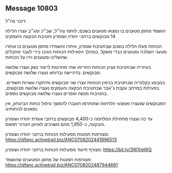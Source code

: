 ## Message 10803

דובר צה"ל:

הושמד מחסן מטענים בו נמצאו מטענים בשכם; לוחמי צה״ל, שב״כ ומג״ב עצרו הלילה 14 מבוקשים ברחבי יהודה ושומרון וחטיבת הבקעה והעמקים

הכוחות פעלו הלילה בשכם שבחטיבת שומרון, איתרו והשמידו מחסן מטענים בו אותרו מטעני השלכה ומטענים כבדי משקל.
במהלך הפעילות הכוחות הגיבו בירי לעבר מחבלים שהשליכו ומטענים וירו על הכוחות.

בעיזריה שבחטיבת עציון הכוחות החרימו שתי מחרטות לייצור נשק ועצרו שלושה מבוקשים. בדהיישה ובדוחא נעצרו שלושה מבוקשים. 

במבצע בקלנדיה שבחטיבת בנימין הכוחות עצרו שני מבוקשים ותיחקרו עשרות חשודים.
בפעילות במרחב עקבת ג׳אבר שבחטיבת הבקעה והעמקים נעצרו שלושה מבוקשים, בחטיבות מנשה ואפרים נעצרו שלושה מבוקשים נוספים.

המבוקשים שנעצרו ואמצעי הלחימה שהוחרמו הועברו להמשך טיפול כוחות הביטחון, אין נפגעים לכוחותינו.

עד כה נעצרו מתחילת המלחמה כ-4,400 מבוקשים ברחבי אוגדת יהודה ושומרון והבקעה, כ-1,850 מהם משויכים לארגון הטרור חמאס.

מצורפות תמונות מפעילות הכוחות ברחבי יהודה ושומרון: https://idfanc.activetrail.biz/ANC0708202441896513

מצורף תיעוד מפעילות הכוחות ברחבי יהודה ושומרון: https://bit.ly/3WXieWQ

מצורפות תמונות של מחסן המטענים שהושמד: https://idfanc.activetrail.biz/ANC0708202487944661

